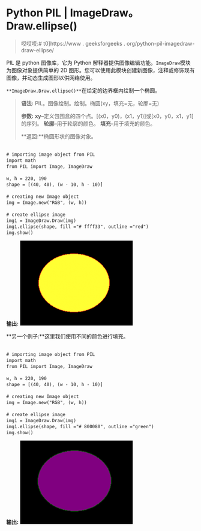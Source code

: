 # Python PIL | ImageDraw。Draw.ellipse()

> 哎哎哎:# t0]https://www . geeksforgeeks . org/python-pil-imagedraw-draw-ellipse/

PIL 是 python 图像库，它为 Python 解释器提供图像编辑功能。`ImageDraw`模块为图像对象提供简单的 2D 图形。您可以使用此模块创建新图像，注释或修饰现有图像，并动态生成图形以供网络使用。

`**ImageDraw.Draw.ellipse()**`在给定的边界框内绘制一个椭圆。

> **语法:** PIL。图像绘制。绘制。椭圆(xy，填充=无，轮廓=无)
> 
> **参数:**
> **xy**–定义包围盒的四个点。[(x0，y0)，(x1，y1)]或[x0，y0，x1，y1]的序列。
> **轮廓**–用于轮廓的颜色。
> **填充**–用于填充的颜色。
> 
> **返回:**椭圆形状的图像对象。

```

# importing image object from PIL
import math
from PIL import Image, ImageDraw

w, h = 220, 190
shape = [(40, 40), (w - 10, h - 10)]

# creating new Image object
img = Image.new("RGB", (w, h))

# create ellipse image
img1 = ImageDraw.Draw(img)  
img1.ellipse(shape, fill ="# ffff33", outline ="red")
img.show()
```

**输出:**
![](img/52669a9fca6225e1b82f2dc5023b3a30.png)

**另一个例子:**这里我们使用不同的颜色进行填充。

```

# importing image object from PIL
import math
from PIL import Image, ImageDraw

w, h = 220, 190
shape = [(40, 40), (w - 10, h - 10)]

# creating new Image object
img = Image.new("RGB", (w, h))

# create ellipse image
img1 = ImageDraw.Draw(img)  
img1.ellipse(shape, fill ="# 800080", outline ="green")
img.show()
```

**输出:**
![](img/a7f6bba074206753c3793d7669f34892.png)